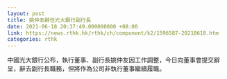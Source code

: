```yaml
---
layout: post
title: 姚仲友辭任光大銀行副行長
date: 2021-06-18 20:37:49.000000000 +08:00
link: https://news.rthk.hk/rthk/ch/component/k2/1596587-20210618.htm
categories: rthk
---
```


中國光大銀行公布，執行董事、副行長姚仲友因工作調整，今日向董事會提交辭呈，辭去副行長職務，但將作為公司非執行董事繼續履職。
